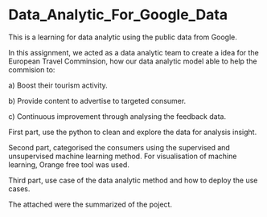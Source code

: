 # Data_Analytic_For_Google_Data
This is a learning for data analytic using the public data from Google.

In this assignment, we acted as a data analytic team to create a idea for the European Travel Comminsion, how our data analytic model able to help the commision to:

a) Boost their tourism activity.

b) Provide content to advertise to targeted consumer. 

c) Continuous improvement through analysing the feedback data.

First part, use the python to clean and explore the data for analysis insight.

Second part, categorised the consumers using the supervised and unsupervised machine learning method. For visualisation of machine learning, Orange free tool was used.

Third part, use case of the data analytic method and how to deploy the use cases.

The attached were the summarized of the poject.


